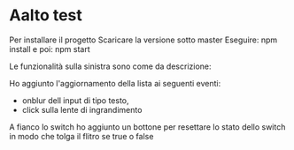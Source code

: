 # Aalto test 

Per installare il progetto
Scaricare la versione sotto master
Eseguire: 
npm install 
e poi:
npm start

Le funzionalità sulla sinistra sono come da descrizione:

Ho aggiunto l'aggiornamento della lista ai seguenti eventi:

- onblur dell input di tipo testo,
- click sulla lente di ingrandimento

A fianco lo switch ho aggiunto un bottone per resettare lo stato dello switch in modo che tolga il flitro se true o false 

